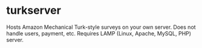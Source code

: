 turkserver
==========

Hosts Amazon Mechanical Turk-style surveys on your own server. Does not handle users, payment, etc. Requires LAMP (Linux, Apache, MySQL, PHP) server.
